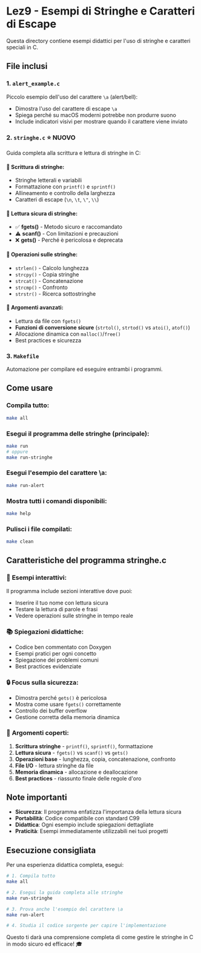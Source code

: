 # Lez9 - Esempi di Stringhe e Caratteri di Escape

Questa directory contiene esempi didattici per l'uso di stringhe e caratteri speciali in C.

## File inclusi

### 1. `alert_example.c`
Piccolo esempio dell'uso del carattere `\a` (alert/bell):
- Dimostra l'uso del carattere di escape `\a`
- Spiega perché su macOS moderni potrebbe non produrre suono
- Include indicatori visivi per mostrare quando il carattere viene inviato

### 2. `stringhe.c` ⭐ **NUOVO**
Guida completa alla scrittura e lettura di stringhe in C:

#### 📝 **Scrittura di stringhe:**
- Stringhe letterali e variabili
- Formattazione con `printf()` e `sprintf()`
- Allineamento e controllo della larghezza
- Caratteri di escape (`\n`, `\t`, `\"`, `\\`)

#### 📖 **Lettura sicura di stringhe:**
- ✅ **fgets()** - Metodo sicuro e raccomandato
- ⚠️ **scanf()** - Con limitazioni e precauzioni
- ❌ **gets()** - Perché è pericolosa e deprecata

#### 🔧 **Operazioni sulle stringhe:**
- `strlen()` - Calcolo lunghezza
- `strcpy()` - Copia stringhe
- `strcat()` - Concatenazione
- `strcmp()` - Confronto
- `strstr()` - Ricerca sottostringhe

#### 💾 **Argomenti avanzati:**
- Lettura da file con `fgets()`
- **Funzioni di conversione sicure** (`strtol()`, `strtod()` vs `atoi()`, `atof()`)
- Allocazione dinamica con `malloc()`/`free()`
- Best practices e sicurezza

### 3. `Makefile`
Automazione per compilare ed eseguire entrambi i programmi.

## Come usare

### Compila tutto:
```bash
make all
```

### Esegui il programma delle stringhe (principale):
```bash
make run
# oppure
make run-stringhe
```

### Esegui l'esempio del carattere \a:
```bash
make run-alert
```

### Mostra tutti i comandi disponibili:
```bash
make help
```

### Pulisci i file compilati:
```bash
make clean
```

## Caratteristiche del programma stringhe.c

### 🎯 **Esempi interattivi:**
Il programma include sezioni interattive dove puoi:
- Inserire il tuo nome con lettura sicura
- Testare la lettura di parole e frasi
- Vedere operazioni sulle stringhe in tempo reale

### 📚 **Spiegazioni didattiche:**
- Codice ben commentato con Doxygen
- Esempi pratici per ogni concetto
- Spiegazione dei problemi comuni
- Best practices evidenziate

### 🔒 **Focus sulla sicurezza:**
- Dimostra perché `gets()` è pericolosa
- Mostra come usare `fgets()` correttamente
- Controllo dei buffer overflow
- Gestione corretta della memoria dinamica

### 📖 **Argomenti coperti:**

1. **Scrittura stringhe** - `printf()`, `sprintf()`, formattazione
2. **Lettura sicura** - `fgets()` vs `scanf()` vs `gets()`
3. **Operazioni base** - lunghezza, copia, concatenazione, confronto
4. **File I/O** - lettura stringhe da file
5. **Memoria dinamica** - allocazione e deallocazione
6. **Best practices** - riassunto finale delle regole d'oro

## Note importanti

- **Sicurezza**: Il programma enfatizza l'importanza della lettura sicura
- **Portabilità**: Codice compatibile con standard C99
- **Didattica**: Ogni esempio include spiegazioni dettagliate
- **Praticità**: Esempi immediatamente utilizzabili nei tuoi progetti

## Esecuzione consigliata

Per una esperienza didattica completa, esegui:

```bash
# 1. Compila tutto
make all

# 2. Esegui la guida completa alle stringhe
make run-stringhe

# 3. Prova anche l'esempio del carattere \a
make run-alert

# 4. Studia il codice sorgente per capire l'implementazione
```

Questo ti darà una comprensione completa di come gestire le stringhe in C in modo sicuro ed efficace! 🎓
